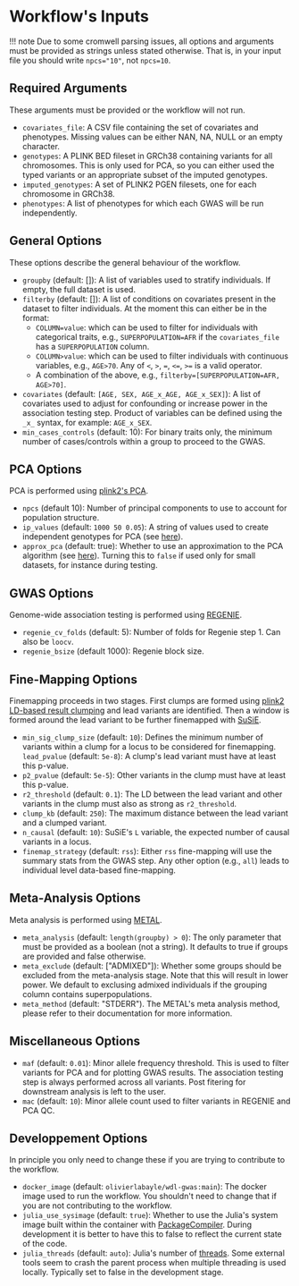 # Workflow's Inputs

!!! note
    Due to some cromwell parsing issues, all options and arguments must be provided as strings unless stated otherwise. That is, in your input file you should write `npcs="10"`, not `npcs=10`.

## Required Arguments

These arguments must be provided or the workflow will not run.

- `covariates_file`: A CSV file containing the set of covariates and phenotypes. Missing values can be either NAN, NA, NULL or an empty character.
- `genotypes`: A PLINK BED fileset in GRCh38 containing variants for all chromosomes. This is only used for PCA, so you can either used the typed variants or an appropriate subset of the imputed genotypes.
- `imputed_genotypes`: A set of PLINK2 PGEN filesets, one for each chromosome in GRCh38.
- `phenotypes`: A list of phenotypes for which each GWAS will be run independently.

## General Options

These options describe the general behaviour of the workflow.

- `groupby` (default: []): A list of variables used to stratify individuals. If empty, the full dataset is used.
- `filterby` (default: []): A list of conditions on covariates present in the dataset to filter individuals. At the moment this can either be in the format:
  - `COLUMN=value`: which can be used to filter for individuals with categorical traits, e.g., `SUPERPOPULATION=AFR` if the `covariates_file` has a `SUPERPOPULATION` column.
  - `COLUMN>value`: which can be used to filter individuals with continuous variables, e.g., `AGE>70`. Any of `<`, `>`, `=`, `<=`, `>=` is a valid operator.
  - A combination of the above, e.g., `filterby=[SUPERPOPULATION=AFR, AGE>70]`.
- `covariates` (default: `[AGE, SEX, AGE_x_AGE, AGE_x_SEX]`): A list of covariates used to adjust for confounding or increase power in the association testing step. Product of variables can be defined using the `_x_` syntax, for example: `AGE_x_SEX`.
- `min_cases_controls` (default: 10): For binary traits only, the minimum number of cases/controls within a group to proceed to the GWAS.

## PCA Options

PCA is performed using [plink2's PCA](https://www.cog-genomics.org/plink/2.0/strat).

- `npcs` (default 10): Number of principal components to use to account for population structure.
- `ip_values` (default: `1000 50 0.05`): A string of values used to create independent genotypes for PCA (see [here](https://www.cog-genomics.org/plink/2.0/ld)).
- `approx_pca` (default: true): Whether to use an approximation to the PCA algorithm (see [here](https://www.cog-genomics.org/plink/2.0/strat)). Turning this to `false` if used only for small datasets, for instance during testing.

## GWAS Options

Genome-wide association testing is performed using [REGENIE](https://rgcgithub.github.io/regenie/options/).

- `regenie_cv_folds` (default: 5): Number of folds for Regenie step 1. Can also be `loocv`.
- `regenie_bsize` (default 1000): Regenie block size.

## Fine-Mapping Options

Finemapping proceeds in two stages. First clumps are formed using [plink2 LD-based result clumping](https://www.cog-genomics.org/plink/2.0/postproc) and lead variants are identified. Then a window is formed around the lead variant to be further finemapped with [SuSiE](https://stephenslab.github.io/susieR/).

- `min_sig_clump_size` (default: `10`): Defines the minimum number of variants within a clump for a locus to be considered for finemapping.
`lead_pvalue` (default: `5e-8`): A clump's lead variant must have at least this p-value.
- `p2_pvalue` (default: `5e-5`): Other variants in the clump must have at least this p-value.
- `r2_threshold` (default: `0.1`): The LD between the lead variant and other variants in the clump must also as strong as `r2_threshold`.
- `clump_kb` (default: `250`): The maximum distance between the lead variant and a clumped variant.
- `n_causal` (default: `10`): SuSiE's `L` variable, the expected number of causal variants in a locus.
- `finemap_strategy` (default: `rss`): Either `rss` fine-mapping will use the summary stats from the GWAS step. Any other option (e.g., `all`) leads to individual level data-based fine-mapping.

## Meta-Analysis Options

Meta analysis is performed using [METAL](https://github.com/statgen/METAL).

- `meta_analysis` (default: `length(groupby) > 0`): The only parameter that must be provided as a boolean (not a string). It defaults to true if groups are provided and false otherwise.
- `meta_exclude` (default: ["ADMIXED"]): Whether some groups should be excluded from the meta-analysis stage. Note that this will result in lower power. We default to exclusing admixed individuals if the grouping column contains superpopulations.
- `meta_method` (default: "STDERR"). The METAL's meta analysis method, please refer to their documentation for more information.

## Miscellaneous Options

- `maf` (default: `0.01`): Minor allele frequency threshold. This is used to filter variants for PCA and for plotting GWAS results. The association testing step is always performed across all variants. Post fitering for downstream analysis is left to the user.
- `mac` (default: `10`): Minor allele count used to filter variants in REGENIE and PCA QC.

## Developpement Options

In principle you only need to change these if you are trying to contribute to the workflow.

- `docker_image` (default: `olivierlabayle/wdl-gwas:main`): The docker image used to run the workflow. You shouldn't need to change that if you are not contributing to the workflow.
- `julia_use_sysimage` (default: `true`): Whether to use the Julia's system image built within the container with [PackageCompiler](https://julialang.github.io/PackageCompiler.jl/stable/). During development it is better to have this to false to reflect the current state of the code.
- `julia_threads` (default: `auto`): Julia's number of [threads](https://docs.julialang.org/en/v1/manual/multi-threading/). Some external tools seem to crash the parent process when multiple threading is used locally. Typically set to false in the development stage.

